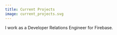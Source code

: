 ```yaml
---
title: Current Projects
image: current_projects.svg
---
```


I work as a Developer Relations Engineer for Firebase.
